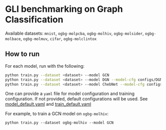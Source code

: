 # GLI benchmarking on Graph Classification

Available datasets: `mnist`, `ogbg-molpcba`, `ogbg-molhiv`, `ogbg-molsider`, `ogbg-molbace`, `ogbg-molmuv`, `cifar`, `ogbg-molclintox`

## How to run

For each model, run with the following: 

```bash
python train.py --dataset <dataset> --model GCN 
python train.py --dataset <dataset> --model DGN --model-cfg configs/DGN.yaml
python train.py --dataset <dataset> --model ChebNet --model-cfg configs/ChebNet.yaml
```

One can provide a `yaml` file for model configuration and training configuration. If not provided, default configurations will be used. See [model_default.yaml](https://github.com/Graph-Learning-Benchmarks/gli/blob/main/benchmarks/GraphClassification/configs/model_default.yaml) and [train_default.yaml](https://github.com/Graph-Learning-Benchmarks/gli/blob/main/benchmarks/GraphClassification/configs/train_default.yaml)

For example, to train a GCN model on `ogbg-molhiv`:

```
python train.py --dataset ogbg-molhiv --model GCN 
```

